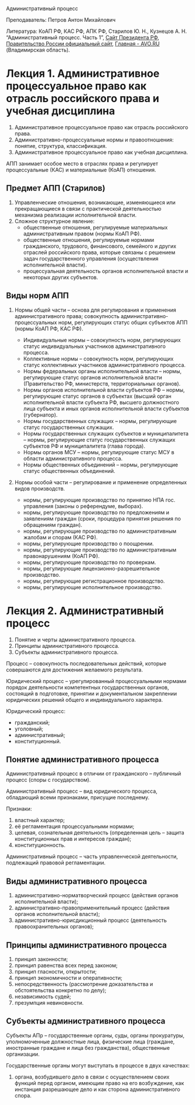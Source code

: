 Административный процесс

Преподаватель: Петров Антон Михайлович

Литература: КоАП РФ, КАС РФ, АПК РФ, Старилов Ю. Н., Кузнецов А. Н. “Административный процесс. Часть 1”, [Сайт Президента РФ](http://www.kremlin.ru), [Правительство России официальный сайт](http://government.ru), [Главная - AVO.RU](https://avo.ru/) (Владимирская область).

# 	Лекция 1. Административное процессуальное право как отрасль российского права и учебная дисциплина

1. Административное процессуальное право как отрасль российского права.
2. Административно-процессуальные нормы и правоотношения: понятие, структура, классификация.
3. Административное процессуальное право как учебная дисциплина.

АПП занимает особое место в отраслях права и регулирует процессуальные (КАС) и материальные (КоАП) отношения.

## Предмет АПП (Старилов)

1. Управленческие отношения, возникающие, изменяющиеся или прекращающиеся в связи с практической деятельностью механизма реализации исполнительной власти.
2. Сложное структурное явление:
   - общественные отношения, регулируемые материальных административным правом (нормы КоАП РФ).
   - общественные отношения, регулируемые нормами гражданского, трудового, финансового, семейного и других отраслей российского права, которые связаны с решением задач государственного управления (осуществления исполнительной власти).
   - процессуальная деятельность органов исполнительной власти и некоторых других субъектов.

## Виды норм АПП

1. Нормы общей части – основа для регулирования и применения административного права; совокупность административно-процессуальных норм, регулирующих статус общих субъектов АПП (нормы КоАП РФ, КАС РФ).
   - Индивидуальные нормы – совокупность норм, регулирующих статус индивидуальных участников административного процесса.
   - Коллективные нормы – совокупность норм, регулирующих статус коллективных участников административного процесса.
   - Нормы федеральных органы исполнительной власти – нормы, регулирующие статус органов исполнительной власти (Правительство РФ, министерств, территориальных органов).
   - Нормы органов исполнительной власти субъектов РФ – нормы, регулирующие статус органов в субъектах (высший орган исполнительной власти субъекта РФ, высшего должностного лица субъекта и иных органов исполнительной власти субъектов (губернатор).
   - Нормы государственных служащих – нормы, регулирующие статус государственных служащих.
   - Нормы государственных служащих субъектов и муниципалитета – нормы, регулирующие статус государственных служащих субъектов РФ и муниципалитета (глава города).
   - Нормы органов МСУ – нормы, регулирующие статус МСУ в области административного процесса.
   - Нормы общественных объединений – нормы, регулирующие статус общественных объединений.

2. Нормы особой части – регулирование и применение определенных видов производств.
   - нормы, регулирующие производство по принятию НПА гос. управления (законы о референдуме, выборах).
   - нормы, регулирующие производство по предложениям и заявлениям граждан (сроки, процедура принятия решения по обращениям граждан). 
   - нормы, регулирующие производство по административным жалобам и спорам (КАС РФ).
   - нормы, регулирующие производство о поощрении.
   - нормы, регулирующие производство по административным правонарушениям (КоАП РФ).
   - нормы, регулирующие производство по проверкам.
   - нормы, регулирующие лицензионно-разрешительное производство.
   - нормы, регулирующие регистрационное производство.
   - нормы, регулирующие исполнительное производство.

# Лекция 2. Административный процесс

1. Понятие и черты административного процесса.
2. Принципы административного процесса.
3. Субъекты административного процесса.

Процесс – совокупность последовательных действий, которые совершаются для достижения желаемого результата.

Юридический процесс – урегулированный процессуальными нормами порядок деятельности компетентных государственных органов, состоящий в подготовке, принятии и документальном закреплении юридических решений общего и индивидуального характера.

Юридический процесс:

- гражданский;
- уголовный;
- административный;
- конституционный.

## Понятие административного процесса

Административный процесс в отличии от гражданского – публичный процесс (споры с государством).

Административный процесс – вид юридического процесса, обладающий всеми признаками, присущие последнему.

Признаки:

1. властный характер;
2. её регламентация процессуальными нормами;
3. целевая, сознательная деятельность (определенная цель – защита конституционных прав и интересов граждан);
4. конституционность.

Административный процесс – часть управленческой деятельности, подлежащий правовой регламентации.

## Виды административного процесса

1. административно-норматворческий процесс (действия органов исполнительной власти);
2. административно-правоприменительный процесс (действия органов исполнительной власти);
3. административно-юрисдикционный процесс (деятельность правоохранительных органов);

## Принципы административного процесса

1. принцип законности;
2. принцип равенства всех перед законом;
3. принцип гласности, открытости;
4. принцип экономичности и оперативности;
5. непосредственность (рассмотрение доказательства и обстоятельства конкретно по делу);
6. независимость судей;
7. презумпция невиновности.

## Субъекты административного процесса

Субъекты АПр – государственные органы, суды, органы прокуратуры, уполномоченные должностные лица, физические лица (граждане, иностранные граждане и лица без гражданства), общественные организации.

Государственные органы могут выступать в процессе в двух качествах:

1. органа, возбудившего дело в связи с осуществлением своих функций перед органом, имеющим право на его возбуждение, как инстанция разрешающее дело и как сторона административного спора.

